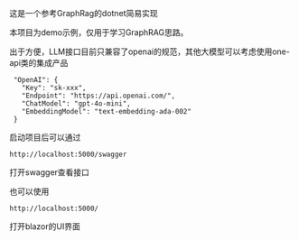 这是一个参考GraphRag的dotnet简易实现

本项目为demo示例，仅用于学习GraphRAG思路。

出于方便，LLM接口目前只兼容了openai的规范，其他大模型可以考虑使用one-api类的集成产品

```
 "OpenAI": {
   "Key": "sk-xxx",
   "Endpoint": "https://api.openai.com/",
   "ChatModel": "gpt-4o-mini",
   "EmbeddingModel": "text-embedding-ada-002"
 }
```

启动项目后可以通过
```
http://localhost:5000/swagger
```
打开swagger查看接口

也可以使用
```
http://localhost:5000/
```

打开blazor的UI界面

